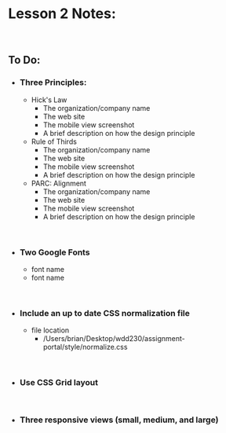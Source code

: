 # Lesson 2 Notes:
<br>

## To Do:

- ### Three Principles:

    - Hick's Law
        - The organization/company name
        - The web site
        - The mobile view screenshot
        - A brief description on how the design principle
    - Rule of Thirds
        - The organization/company name
        - The web site
        - The mobile view screenshot
        - A brief description on how the design principle
    - PARC: Alignment
        - The organization/company name
        - The web site
        - The mobile view screenshot
        - A brief description on how the design principle

<br>

- ### Two Google Fonts
    - font name
    - font name

<br>

- ### Include an up to date CSS normalization file
    - file location
        - /Users/brian/Desktop/wdd230/assignment-portal/style/normalize.css

<br>

- ### Use CSS Grid layout
<br>

- ### Three responsive views (small, medium, and large) 